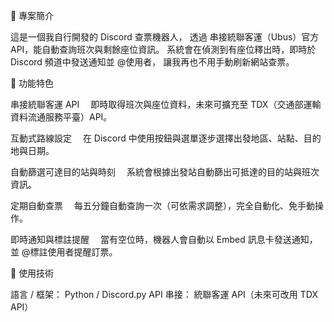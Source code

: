 📘 專案簡介

這是一個我自行開發的 Discord 查票機器人，
透過 串接統聯客運（Ubus）官方 API，能自動查詢班次與剩餘座位資訊。
系統會在偵測到有座位釋出時，即時於 Discord 頻道中發送通知並 @使用者，
讓我再也不用手動刷新網站查票。

🚀 功能特色

串接統聯客運 API
　即時取得班次與座位資料，未來可擴充至 TDX（交通部運輸資料流通服務平臺）API。

互動式路線設定
　在 Discord 中使用按鈕與選單逐步選擇出發地區、站點、目的地與日期。

自動篩選可達目的站與時刻
　系統會根據出發站自動篩出可抵達的目的站與班次資訊。

定期自動查票
　每五分鐘自動查詢一次（可依需求調整），完全自動化、免手動操作。

即時通知與標註提醒
　當有空位時，機器人會自動以 Embed 訊息卡發送通知，並 @標註使用者提醒訂票。

🧰 使用技術

語言 / 框架： Python / Discord.py
API 串接： 統聯客運 API（未來可改用 TDX API）
